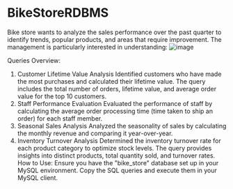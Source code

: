 # BikeStoreRDBMS
 Bike store wants to analyze the sales performance over the past quarter to identify trends, popular products, and areas that require improvement. The management is particularly interested in understanding:
 ![image](https://github.com/aadyasingh55/BikeStoreRDBMS/assets/76063220/d458ceff-cf3a-4072-a6e2-205632e1689f)

Queries Overview:
1. Customer Lifetime Value Analysis
Identified customers who have made the most purchases and calculated their lifetime value. The query includes the total number of orders, lifetime value, and average order value for the top 10 customers.
2. Staff Performance Evaluation
Evaluated the performance of staff by calculating the average order processing time (time taken to ship an order) for each staff member.
3. Seasonal Sales Analysis
Analyzed the seasonality of sales by calculating the monthly revenue and comparing it year-over-year.
4. Inventory Turnover Analysis
Determined the inventory turnover rate for each product category to optimize stock levels. The query provides insights into distinct products, total quantity sold, and turnover rates.
How to Use:
Ensure you have the "bike_store" database set up in your MySQL environment.
Copy the SQL queries and execute them in your MySQL client.
